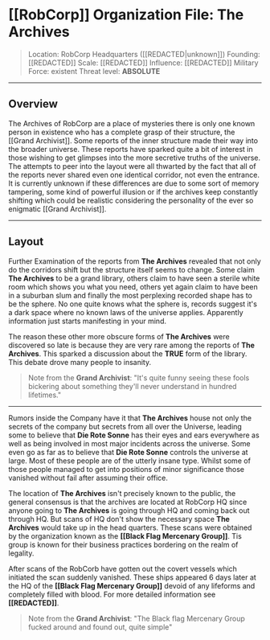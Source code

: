 
# [[RobCorp]] Organization File: The Archives

>Location: RobCorp Headquarters ([[REDACTED|unknown]])
>Founding: [[REDACTED]]
>Scale: [[REDACTED]]
>Influence: [[REDACTED]]
>Military Force: existent
>Threat level: **ABSOLUTE**

---

## Overview


The Archives of RobCorp are a place of mysteries there is only one known person in existence who has a complete grasp of their structure, the [[Grand Archivist]].  Some reports of the inner structure made their way into the broader universe. These reports have sparked quite a bit of interest in those wishing to get glimpses into the more secretive truths of the universe. The attempts to peer into the layout were all thwarted by the fact that all of the reports never shared even one identical corridor, not even the entrance. It is currently unknown if these differences are due to some sort of memory tampering, some kind of powerful illusion or if the archives keep constantly shifting which could be realistic  considering the personality of the ever so enigmatic [[Grand Archivist]]. 

---

## Layout

Further Examination of the reports from **The Archives** revealed that not only do the corridors shift but the structure itself seems to change. Some claim **The Archives** to be a grand library, others claim to have seen a sterile white room which shows you what you need, others yet again claim to have been in a suburban slum and finally the most perplexing recorded shape has to be the sphere. No one quite knows what the sphere is, records suggest it's a dark space where no known laws of the universe applies. Apparently information just starts manifesting in your mind.

The reason these other more obscure forms of **The Archives** were discovered so late is because they are very rare among the reports of **The Archives**. This sparked a discussion about the **TRUE** form of the library. This debate drove many people to insanity.

>Note from the **Grand Archivist**:
	"It's quite funny seeing these fools bickering about something they'll never understand in hundred lifetimes." 

---

Rumors inside the Company have it that **The Archives** house not only the secrets of the company but secrets from all over the Universe, leading some to believe that **Die Rote Sonne** has their eyes and ears everywhere as well as being involved in most major incidents across the universe. Some even go as far as to believe that **Die Rote Sonne** controls the universe at large. Most of these people are of the utterly insane type. Whilst some of those people managed to get into positions of minor significance those vanished without fail after assuming their office. 

The location of **The Archives** isn't precisely known to the public, the general consensus is that the archives are located at RobCorp HQ since anyone going to **The Archives** is going through HQ and coming back out through HQ. But scans of HQ don't show the necessary space **The Archives** would take up in the head quarters.  These scans were obtained by the organization known as the **[[Black Flag Mercenary Group]]**. Tis group is known for their business practices bordering on the realm of legality.

After scans of the RobCorb have gotten out the covert vessels which initiated the scan suddenly vanished. These ships appeared 6 days later at the HQ of the **[[Black Flag Mercenary Group]]** devoid of any lifeforms and completely filled with blood. For more detailed information see **[[REDACTED]]**. 

>Note from the **Grand Archivist**:
	"The Black flag Mercenary Group fucked around and found out, quite simple"
